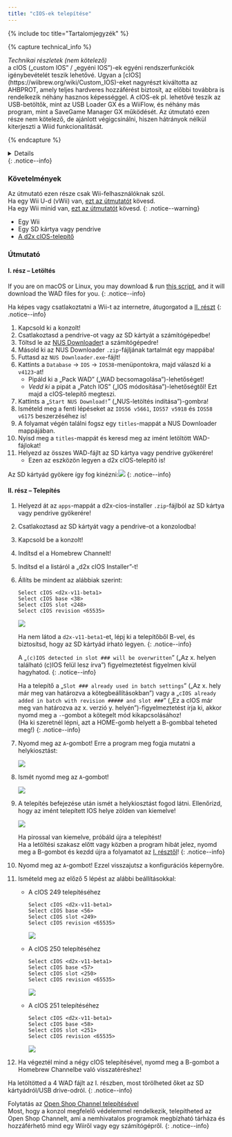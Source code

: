 ```yaml
---
title: "cIOS-ek telepítése"
---
```


{% include toc title="Tartalomjegyzék" %}

{% capture technical_info %}
<summary><em>Technikai részletek (nem kötelező)</em></summary> a cIOS („custom IOS” / „egyéni IOS”)-ek egyéni rendszerfunkciók igénybevételét teszik lehetővé. Ugyan a [cIOS](https://wiibrew.org/wiki/Custom_IOS)-eket nagyrészt kiváltotta az AHBPROT, amely teljes hardveres hozzáférést biztosít, az előbbi továbbra is rendelkezik néhány hasznos képességgel. A cIOS-ek pl. lehetővé teszik az USB-betöltők, mint az USB Loader GX és a WiiFlow, és néhány más program, mint a SaveGame Manager GX működését. Az útmutató ezen része nem kötelező, de ajánlott végigcsinálni, hiszen hátrányok nélkül kiterjeszti a Wiid funkcionalitását.

{% endcapture %}
<details>{{ technical_info | markdownify }}</details>
{: .notice--info}

### Követelmények

Az útmutató ezen része csak Wii-felhasználóknak szól. <br/> Ha egy Wii U-d (vWii) van, [ezt az útmutatót](cios-vwii) kövesd. <br/>Ha egy Wii minid van, [ezt az útmutatót](cios-mini) kövesd.
{: .notice--warning}

* Egy Wii
* Egy SD kártya vagy pendrive
* [A d2x cIOS-telepítő](/assets/files/d2x-cios-installer.zip)

### Útmutató

#### I. rész – Letöltés

If you are on macOS or Linux, you may download & run [this script](/assets/files/d2x_offline_ios.zip), and it will download the WAD files for you.
{: .notice--info}

Ha képes vagy csatlakoztatni a Wii-t az internetre, átugorgatod a [II. részt](cios#section-ii---installing)
{: .notice--info}

1. Kapcsold ki a konzolt!
1. Csatlakoztasd a pendrive-ot vagy az SD kártyát a számítógépedbe!
1. Töltsd le az [NUS Downloader](https://github.com/WiiDatabase/nusdownloader/releases/latest/download/NUSD-Mod-NUS-Fix.zip)t a számítógépedre!
1. Másold ki az NUS Downloader `.zip`-fájljának tartalmát egy mappába!
1. Futtasd az `NUS Downloader.exe`-fájlt!
1. Kattints a `Database` -> `IOS` -> `IOS38`-menüpontokra, majd válaszd ki a `v4123`-at!
    + Pipáld ki a „Pack WAD” („WAD becsomagolása”)-lehetőséget!
    + *Vedd ki* a pipát a „Patch IOS” („IOS módosítása”)-lehetőségtől! Ezt majd a cIOS-telepítő megteszi.
1. Kattints a „`Start NUS Download!`” („NUS-letöltés indítása”)-gombra!
1. Ismételd meg a fenti lépéseket az `IOS56 v5661`, `IOS57 v5918` és `IOS58 v6175` beszerzéséhez is!
1. A folyamat végén találni fogsz egy `titles`-mappát a NUS Downloader mappájában.
1. Nyisd meg a `titles`-mappát és keresd meg az imént letöltött WAD-fájlokat!
1. Helyezd az összes WAD-fájlt az SD kártya vagy pendrive gyökerére!
    + Ezen az eszközön legyen a d2x cIOS-telepítő is!

Az SD kártyád gyökere így fog kinézni:![](/images/cios/d2x_offline_ios.png)
{: .notice--info}

#### II. rész – Telepítés

1. Helyezd át az `apps`-mappát a d2x-cios-installer `.zip`-fájlból az SD kártya vagy pendrive gyökerére!
1. Csatlakoztasd az SD kártyát vagy a pendrive-ot a konzolodba!
1. Kapcsold be a konzolt!
1. Indítsd el a Homebrew Channelt!
1. Indítsd el a listáról a „d2x cIOS Installer”-t!
1. Állíts be mindent az alábbiak szerint:

    ```
    Select cIOS <d2x-v11-beta1>
    Select cIOS base <38>
    Select cIOS slot <248>
    Select cIOS revision <65535>
    ```

    ![](/images/cios/d2x_v11_248.png)

    Ha nem látod a `d2x-v11-beta1`-et, lépj ki a telepítőből B-vel, és biztosítsd, hogy az SD kártyád írható legyen.
    {: .notice--info}

    A „`(c)IOS detected in slot ### will be overwritten`” („Az x. helyen található (c)IOS felül lesz írva”) figyelmeztetést figyelmen kívül hagyhatod.
    {: .notice--info}

    Ha a telepítő a „`Slot ### already used in batch settings`” („Az x. hely már meg van határozva a kötegbeállításokban”) vagy a „`cIOS already added in batch with revision ##### and slot ###`” („Ez a cIOS már meg van határozva az x. verzió y. helyén”)-figyelmeztetést írja ki, akkor nyomd meg a `-`-gombot a kötegelt mód kikapcsolásához! <br> (Ha ki szeretnél lépni, azt a HOME-gomb helyett a B-gombbal teheted meg!)
    {: .notice--info}

1. Nyomd meg az `A`-gombot! Erre a program meg fogja mutatni a helykiosztást:

    ![](/images/cios/d2x_summary.png)

1. Ismét nyomd meg az `A`-gombot!

    ![](/images/cios/d2x_installation.png)

1. A telepítés befejezése után ismét a helykiosztást fogod látni. Ellenőrizd, hogy az imént telepített IOS helye zölden van kiemelve!

    ![](/images/cios/d2x_log.png)

    Ha pirossal van kiemelve, próbáld újra a telepítést! <br> Ha a letöltési szakasz előtt vagy közben a program hibát jelez, nyomd meg a B-gombot és kezdd újra a folyamatot az [I. résztől](#section-i---downloading)!
    {: .notice--info}

1. Nyomd meg az `A`-gombot! Ezzel visszajutsz a konfigurációs képernyőre.
1. Ismételd meg az előző 5 lépést az alábbi beállításokkal:

    + A cIOS 249 telepítéséhez

        ```
        Select cIOS <d2x-v11-beta1>
        Select cIOS base <56>
        Select cIOS slot <249>
        Select cIOS revision <65535>
        ```

        ![](/images/cios/d2x_v11_249.png)

    + A cIOS 250 telepítéséhez

        ```
        Select cIOS <d2x-v11-beta1>
        Select cIOS base <57>
        Select cIOS slot <250>
        Select cIOS revision <65535>
        ```

        ![](/images/cios/d2x_v11_250.png)

    + A cIOS 251 telepítéséhez

        ```
        Select cIOS <d2x-v11-beta1>
        Select cIOS base <58>
        Select cIOS slot <251>
        Select cIOS revision <65535>
        ```

        ![](/images/cios/d2x_v11_251.png)

1. Ha végeztél mind a négy cIOS telepítésével, nyomd meg a B-gombot a Homebrew Channelbe való visszatéréshez!

Ha letöltötted a 4 WAD fájlt az I. részben, most törölheted őket az SD kártyádról/USB drive-odról.
{: .notice--info}

Folytatás az [Open Shop Channel telepítésével](osc) <br> Most, hogy a konzol megfelelő védelemmel rendelkezik, telepítheted az Open Shop Channelt, ami a nemhivatalos programok megbízható tárháza és hozzáférhető mind egy Wiiről vagy egy számítógépről.
{: .notice--info}
